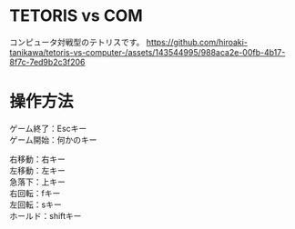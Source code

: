# TETORIS vs COM
コンピュータ対戦型のテトリスです。
https://github.com/hiroaki-tanikawa/tetoris-vs-computer-/assets/143544995/988aca2e-00fb-4b17-8f7c-7ed9b2c3f206
# 操作方法  
ゲーム終了：Escキー  
ゲーム開始：何かのキー  

右移動：右キー  
左移動：左キー    
急落下：上キー  
右回転：fキー  
左回転：sキー  
ホールド：shiftキー  
